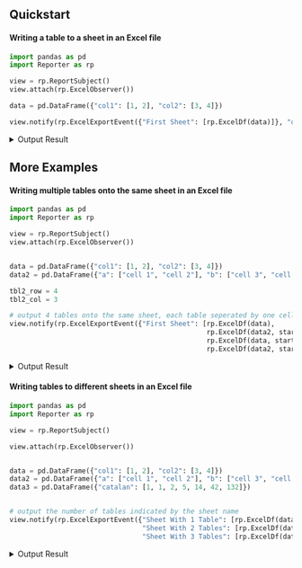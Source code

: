 ## Quickstart

#### Writing a table to a sheet in an Excel file

```python
import pandas as pd
import Reporter as rp

view = rp.ReportSubject()
view.attach(rp.ExcelObserver())

data = pd.DataFrame({"col1": [1, 2], "col2": [3, 4]})

view.notify(rp.ExcelExportEvent({"First Sheet": [rp.ExcelDf(data)]}, "output.xlsx"))
```

<details>
  <summary> Output Result</summary>
  
  <img width="541" alt="basic_writing_output" src="https://user-images.githubusercontent.com/45087631/210029616-34df0cc4-f046-4214-a102-5ce3ef81179f.png">
</details>


## More Examples

#### Writing multiple tables onto the same sheet in an Excel file

```python
import pandas as pd
import Reporter as rp

view = rp.ReportSubject()
view.attach(rp.ExcelObserver())


data = pd.DataFrame({"col1": [1, 2], "col2": [3, 4]})
data2 = pd.DataFrame({"a": ["cell 1", "cell 2"], "b": ["cell 3", "cell 4"]})

tbl2_row = 4
tbl2_col = 3

# output 4 tables onto the same sheet, each table seperated by one cell of space
view.notify(rp.ExcelExportEvent({"First Sheet": [rp.ExcelDf(data),
                                                 rp.ExcelDf(data2, startrow = tbl2_row),
                                                 rp.ExcelDf(data, startcol = tbl2_col),
                                                 rp.ExcelDf(data2, startrow = tbl2_row, startcol = tbl2_col)]}, "output.xlsx"))
```

<details>
  <summary> Output Result</summary>
  
  <img width="412" alt="multi_writing_output" src="https://user-images.githubusercontent.com/45087631/210029837-1964dcea-44e2-4806-9394-b1224c67bf88.png">
</details>

#### Writing tables to different sheets in an Excel file

```python
import pandas as pd
import Reporter as rp

view = rp.ReportSubject()

view.attach(rp.ExcelObserver())


data = pd.DataFrame({"col1": [1, 2], "col2": [3, 4]})
data2 = pd.DataFrame({"a": ["cell 1", "cell 2"], "b": ["cell 3", "cell 4"]})
data3 = pd.DataFrame({"catalan": [1, 1, 2, 5, 14, 42, 132]})


# output the number of tables indicated by the sheet name
view.notify(rp.ExcelExportEvent({"Sheet With 1 Table": [rp.ExcelDf(data)],
                                 "Sheet With 2 Tables": [rp.ExcelDf(data), rp.ExcelDf(data2, startcol = 3)],
                                 "Sheet With 3 Tables": [rp.ExcelDf(data), rp.ExcelDf(data2, startcol = 3), rp.ExcelDf(data3, startcol = 6)]} ,"output.xlsx"))

```

<details>
  <summary> Output Result</summary>
    <img width="430" alt="multi_writing2_output1" src="https://user-images.githubusercontent.com/45087631/210030283-c115bd90-d275-434d-bebf-0c8b0df8dc0f.png">
    <img width="419" alt="multi_writing2_output2" src="https://user-images.githubusercontent.com/45087631/210030881-95b756d0-d724-494b-9bdf-50c2acd6b8e2.png">
    <img width="416" alt="multi_writing2_output3" src="https://user-images.githubusercontent.com/45087631/210030885-3e9edebf-a755-49a2-b5e4-bb05d2a5d244.png">

</details>
